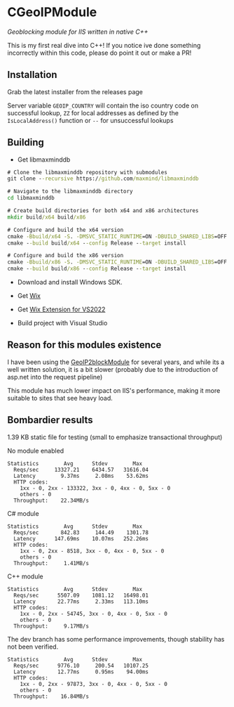 # CGeoIPModule
 _Geoblocking module for IIS written in native C++_
 
 This is my first real dive into C++! If you notice ive done something incorrectly within this code, please do point it out or make a PR!

## Installation

Grab the latest installer from the releases page

Server variable `GEOIP_COUNTRY` will contain the iso country code on successful lookup, `ZZ` for local addresses as defined by the `IsLocalAddress()` function or `--` for unsuccessful lookups

## Building

- Get libmaxminddb
```cmd
# Clone the libmaxminddb repository with submodules
git clone --recursive https://github.com/maxmind/libmaxminddb

# Navigate to the libmaxminddb directory
cd libmaxminddb

# Create build directories for both x64 and x86 architectures
mkdir build/x64 build/x86

# Configure and build the x64 version
cmake -Bbuild/x64 -S. -DMSVC_STATIC_RUNTIME=ON -DBUILD_SHARED_LIBS=OFF -A x64
cmake --build build/x64 --config Release --target install

# Configure and build the x86 version
cmake -Bbuild/x86 -S. -DMSVC_STATIC_RUNTIME=ON -DBUILD_SHARED_LIBS=OFF -A Win32
cmake --build build/x86 --config Release --target install
```

- Download and install Windows SDK.

- Get [Wix](https://github.com/wixtoolset/wix3/releases)

- Get [Wix Extension for VS2022](https://marketplace.visualstudio.com/items?itemName=WixToolset.WixToolsetVisualStudio2022Extension)

- Build project with Visual Studio

## Reason for this modules existence
I have been using the [GeoIP2blockModule](https://github.com/RvdHout/IIS-GeoIP2block-Module) for several years, and while its a well written solution, it is a bit slower (probably due to the introduction of asp.net into the request pipeline)

This module has much lower impact on IIS's performance, making it more suitable to sites that see heavy load.

## Bombardier results
1.39 KB static file for testing (small to emphasize transactional throughput)

No module enabled
```
Statistics        Avg      Stdev        Max
  Reqs/sec     13327.21    6434.57   31616.04
  Latency        9.37ms     2.08ms    53.62ms
  HTTP codes:
    1xx - 0, 2xx - 133322, 3xx - 0, 4xx - 0, 5xx - 0
    others - 0
  Throughput:    22.34MB/s
```

C# module
```
Statistics        Avg      Stdev        Max
  Reqs/sec       842.83     144.49    1301.78
  Latency      147.69ms    10.07ms   252.26ms
  HTTP codes:
    1xx - 0, 2xx - 8518, 3xx - 0, 4xx - 0, 5xx - 0
    others - 0
  Throughput:     1.41MB/s
```

C++ module
```
Statistics        Avg      Stdev        Max
  Reqs/sec      5507.09    1081.12   16498.01
  Latency       22.77ms     2.33ms   113.10ms
  HTTP codes:
    1xx - 0, 2xx - 54745, 3xx - 0, 4xx - 0, 5xx - 0
    others - 0
  Throughput:     9.17MB/s
```

The dev branch has some performance improvements, though stability has not been verified.
```
Statistics        Avg      Stdev        Max
  Reqs/sec      9776.10     200.54   10107.25
  Latency       12.77ms     0.95ms    94.00ms
  HTTP codes:
    1xx - 0, 2xx - 97873, 3xx - 0, 4xx - 0, 5xx - 0
    others - 0
  Throughput:    16.84MB/s
```